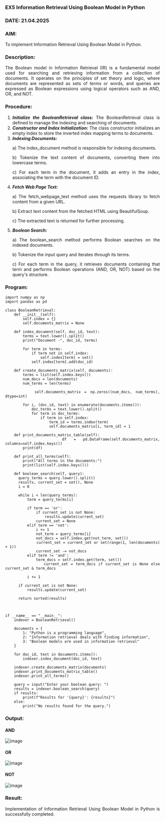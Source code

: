 ### EX5 Information Retrieval Using Boolean Model in Python
### DATE: 21.04.2025
### AIM: 
To implement Information Retrieval Using Boolean Model in Python.
### Description:
<div align = "justify">
The Boolean model in Information Retrieval (IR) is a fundamental model used for searching and retrieving information from a collection of documents. It operates on the principles of set theory and logic, where documents are represented as sets of terms or words, and queries are expressed as Boolean expressions using logical operators such as AND, OR, and NOT.
  
### Procedure:
1. ***Initialize the BooleanRetrieval class:*** The BooleanRetrieval class is defined to manage the indexing and searching of documents.
2. ***Constructor and Index Initialization:*** The class constructor initializes an empty index to store the inverted index mapping terms to documents.
3. ***Indexing Documents:***
    <p> a) The index_document method is responsible for indexing documents.
    <p> b) Tokenize the text content of documents, converting them into lowercase terms.
    <p> c) For each term in the document, it adds an entry in the index, associating the term with the document ID. </p>
4. ***Fetch Web Page Text:***
    <p>a) The fetch_webpage_text method uses the requests library to fetch content from a given URL.
    <p>b) Extract text content from the fetched HTML using BeautifulSoup.
    <p>c) The extracted text is returned for further processing.
5. ***Boolean Search:***
    <p>a) The boolean_search method performs Boolean searches on the indexed documents.
    <p>b) Tokenize the input query and iterates through its terms.
    <p>c) For each term in the query, it retrieves documents containing that term and performs Boolean operations (AND, OR, NOT) based on the query's structure.

### Program:
```
import numpy as np
import pandas as pd

class BooleanRetrieval:
    def __init__(self):
        self.index = {}
        self.documents_matrix = None

    def index_document(self, doc_id, text):
        terms = text.lower().split()
        print("Document -", doc_id, terms)

        for term in terms:
            if term not in self.index:
                self.index[term] = set()
            self.index[term].add(doc_id)

    def create_documents_matrix(self, documents):
        terms = list(self.index.keys())
        num_docs = len(documents)
        num_terms = len(terms)

        self.documents_matrix = np.zeros((num_docs, num_terms), dtype=int)

        for i, (doc_id, text) in enumerate(documents.items()):
            doc_terms = text.lower().split()
            for term in doc_terms:
                if term in self.index:
                    term_id = terms.index(term)
                    self.documents_matrix[i, term_id] = 1

    def print_documents_matrix_table(self):
        df = pd.DataFrame(self.documents_matrix, columns=self.index.keys())
        print(df)

    def print_all_terms(self):
        print("All terms in the documents:")
        print(list(self.index.keys()))

    def boolean_search(self, query):
      query_terms = query.lower().split()
      results, current_set = set(), None
      i = 0

      while i < len(query_terms):
          term = query_terms[i]

          if term == 'or':
              if current_set is not None:
                  results.update(current_set)
              current_set = None
          elif term == 'not':
              i += 1
              not_term = query_terms[i]
              not_docs = self.index.get(not_term, set())
              current_set = current_set or set(range(1, len(documents) + 1))
              current_set -= not_docs
          elif term != 'and':
              term_docs = self.index.get(term, set())
              current_set = term_docs if current_set is None else current_set & term_docs

          i += 1

      if current_set is not None:
          results.update(current_set)

      return sorted(results)
    


if __name__ == "__main__":
    indexer = BooleanRetrieval()

    documents = {
        1: "Python is a programming language",
        2: "Information retrieval deals with finding information",
        3: "Boolean models are used in information retrieval"
    }

    for doc_id, text in documents.items():
        indexer.index_document(doc_id, text)

    indexer.create_documents_matrix(documents)
    indexer.print_documents_matrix_table()
    indexer.print_all_terms()

    query = input("Enter your boolean query: ")
    results = indexer.boolean_search(query)
    if results:
        print(f"Results for '{query}': {results}")
    else:
        print("No results found for the query.")
```

### Output:

#### AND
![image](https://github.com/user-attachments/assets/c6140366-5594-41dc-8f24-3b9a1ab1c5b6)

#### OR
![image](https://github.com/user-attachments/assets/f28b41c1-43ee-4f7d-ad35-ae2b7c82d131)

#### NOT
![image](https://github.com/user-attachments/assets/5306c827-57a3-4a48-a49f-688ed814ddf5)

### Result:
Implementation of Information Retrieval Using Boolean Model in Python is successfully completed.
